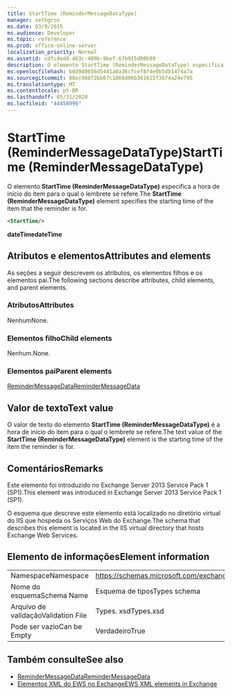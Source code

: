 ```yaml
---
title: StartTime (ReminderMessageDataType)
manager: sethgros
ms.date: 03/9/2015
ms.audience: Developer
ms.topic: reference
ms.prod: office-online-server
localization_priority: Normal
ms.assetid: cdfc4edd-463c-409b-9bef-6fb915d00b99
description: O elemento StartTime (ReminderMessageDataType) especifica a hora de início do item para o qual o lembrete se refere.
ms.openlocfilehash: bdd940656d5441a0a36cfcef8f4e0b5db1474a7a
ms.sourcegitcommit: 88ec988f2bb67c1866d06b361615f3674a24e795
ms.translationtype: MT
ms.contentlocale: pt-BR
ms.lasthandoff: 05/31/2020
ms.locfileid: "44458996"
---
```

# <a name="starttime-remindermessagedatatype"></a><span data-ttu-id="4993b-103">StartTime (ReminderMessageDataType)</span><span class="sxs-lookup"><span data-stu-id="4993b-103">StartTime (ReminderMessageDataType)</span></span>

<span data-ttu-id="4993b-104">O elemento **StartTime (ReminderMessageDataType)** especifica a hora de início do item para o qual o lembrete se refere.</span><span class="sxs-lookup"><span data-stu-id="4993b-104">The **StartTime (ReminderMessageDataType)** element specifies the starting time of the item that the reminder is for.</span></span> 
  
```XML
<StartTime/>
```

<span data-ttu-id="4993b-105">**dateTime**</span><span class="sxs-lookup"><span data-stu-id="4993b-105">**dateTime**</span></span>

## <a name="attributes-and-elements"></a><span data-ttu-id="4993b-106">Atributos e elementos</span><span class="sxs-lookup"><span data-stu-id="4993b-106">Attributes and elements</span></span>

<span data-ttu-id="4993b-107">As seções a seguir descrevem os atributos, os elementos filhos e os elementos pai.</span><span class="sxs-lookup"><span data-stu-id="4993b-107">The following sections describe attributes, child elements, and parent elements.</span></span>
  
### <a name="attributes"></a><span data-ttu-id="4993b-108">Atributos</span><span class="sxs-lookup"><span data-stu-id="4993b-108">Attributes</span></span>

<span data-ttu-id="4993b-109">Nenhum</span><span class="sxs-lookup"><span data-stu-id="4993b-109">None.</span></span>
  
### <a name="child-elements"></a><span data-ttu-id="4993b-110">Elementos filho</span><span class="sxs-lookup"><span data-stu-id="4993b-110">Child elements</span></span>

<span data-ttu-id="4993b-111">Nenhum.</span><span class="sxs-lookup"><span data-stu-id="4993b-111">None.</span></span>
  
### <a name="parent-elements"></a><span data-ttu-id="4993b-112">Elementos pai</span><span class="sxs-lookup"><span data-stu-id="4993b-112">Parent elements</span></span>

[<span data-ttu-id="4993b-113">ReminderMessageData</span><span class="sxs-lookup"><span data-stu-id="4993b-113">ReminderMessageData</span></span>](remindermessagedata.md)
  
## <a name="text-value"></a><span data-ttu-id="4993b-114">Valor de texto</span><span class="sxs-lookup"><span data-stu-id="4993b-114">Text value</span></span>

<span data-ttu-id="4993b-115">O valor de texto do elemento **StartTime (ReminderMessageDataType)** é a hora de início do item para o qual o lembrete se refere.</span><span class="sxs-lookup"><span data-stu-id="4993b-115">The text value of the **StartTime (ReminderMessageDataType)** element is the starting time of the item the reminder is for.</span></span> 
  
## <a name="remarks"></a><span data-ttu-id="4993b-116">Comentários</span><span class="sxs-lookup"><span data-stu-id="4993b-116">Remarks</span></span>

<span data-ttu-id="4993b-117">Este elemento foi introduzido no Exchange Server 2013 Service Pack 1 (SP1).</span><span class="sxs-lookup"><span data-stu-id="4993b-117">This element was introduced in Exchange Server 2013 Service Pack 1 (SP1).</span></span>
  
<span data-ttu-id="4993b-118">O esquema que descreve este elemento está localizado no diretório virtual do IIS que hospeda os Serviços Web do Exchange.</span><span class="sxs-lookup"><span data-stu-id="4993b-118">The schema that describes this element is located in the IIS virtual directory that hosts Exchange Web Services.</span></span>
  
## <a name="element-information"></a><span data-ttu-id="4993b-119">Elemento de informações</span><span class="sxs-lookup"><span data-stu-id="4993b-119">Element information</span></span>

|||
|:-----|:-----|
|<span data-ttu-id="4993b-120">Namespace</span><span class="sxs-lookup"><span data-stu-id="4993b-120">Namespace</span></span>  <br/> |https://schemas.microsoft.com/exchange/services/2006/types  <br/> |
|<span data-ttu-id="4993b-121">Nome do esquema</span><span class="sxs-lookup"><span data-stu-id="4993b-121">Schema Name</span></span>  <br/> |<span data-ttu-id="4993b-122">Esquema de tipos</span><span class="sxs-lookup"><span data-stu-id="4993b-122">Types schema</span></span>  <br/> |
|<span data-ttu-id="4993b-123">Arquivo de validação</span><span class="sxs-lookup"><span data-stu-id="4993b-123">Validation File</span></span>  <br/> |<span data-ttu-id="4993b-124">Types. xsd</span><span class="sxs-lookup"><span data-stu-id="4993b-124">Types.xsd</span></span>  <br/> |
|<span data-ttu-id="4993b-125">Pode ser vazio</span><span class="sxs-lookup"><span data-stu-id="4993b-125">Can be Empty</span></span>  <br/> |<span data-ttu-id="4993b-126">Verdadeiro</span><span class="sxs-lookup"><span data-stu-id="4993b-126">True</span></span>  <br/> |
   
## <a name="see-also"></a><span data-ttu-id="4993b-127">Também consulte</span><span class="sxs-lookup"><span data-stu-id="4993b-127">See also</span></span>

- [<span data-ttu-id="4993b-128">ReminderMessageData</span><span class="sxs-lookup"><span data-stu-id="4993b-128">ReminderMessageData</span></span>](remindermessagedata.md)
- [<span data-ttu-id="4993b-129">Elementos XML do EWS no Exchange</span><span class="sxs-lookup"><span data-stu-id="4993b-129">EWS XML elements in Exchange</span></span>](ews-xml-elements-in-exchange.md)


